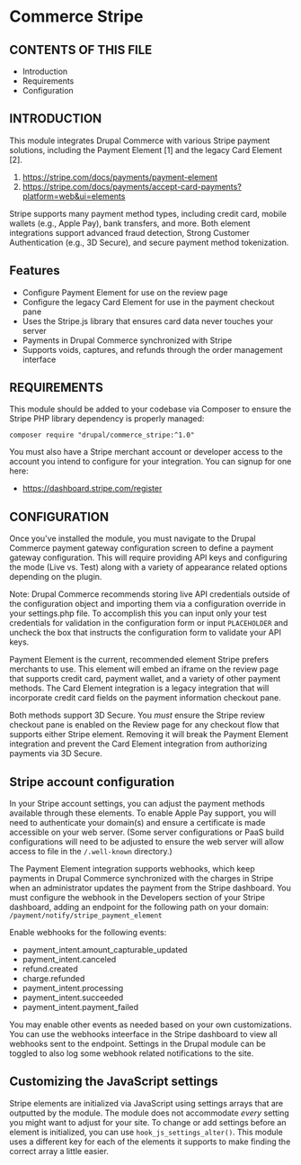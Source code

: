 Commerce Stripe
===============

CONTENTS OF THIS FILE
---------------------
* Introduction
* Requirements
* Configuration

INTRODUCTION
------------
This module integrates Drupal Commerce with various Stripe payment solutions,
including the Payment Element [1] and the legacy Card Element [2].

1. https://stripe.com/docs/payments/payment-element
2. https://stripe.com/docs/payments/accept-card-payments?platform=web&ui=elements

Stripe supports many payment method types, including credit card, mobile
wallets (e.g., Apple Pay), bank transfers, and more. Both element integrations
support advanced fraud detection, Strong Customer Authentication (e.g., 3D
Secure), and secure payment method tokenization.

## Features

* Configure Payment Element for use on the review page
* Configure the legacy Card Element for use in the payment checkout pane
* Uses the Stripe.js library that ensures card data never touches your server
* Payments in Drupal Commerce synchronized with Stripe
* Supports voids, captures, and refunds through the order management interface


REQUIREMENTS
------------
This module should be added to your codebase via Composer to ensure the Stripe
PHP library dependency is properly managed:

`composer require "drupal/commerce_stripe:^1.0"`

You must also have a Stripe merchant account or developer access to the account
you intend to configure for your integration. You can signup for one here:

* https://dashboard.stripe.com/register


CONFIGURATION
-------------
Once you've installed the module, you must navigate to the Drupal Commerce
payment gateway configuration screen to define a payment gateway configuration.
This will require providing API keys and configuring the mode (Live vs. Test)
along with a variety of appearance related options depending on the plugin.

Note: Drupal Commerce recommends storing live API credentials outside of the
configuration object and importing them via a configuration override in your
settings.php file. To accomplish this you can input only your test credentials
for validation in the configuration form or input `PLACEHOLDER` and uncheck the
box that instructs the configuration form to validate your API keys.

Payment Element is the current, recommended element Stripe prefers merchants to
use. This element will embed an iframe on the review page that supports credit
card, payment wallet, and a variety of other payment methods. The Card Element
integration is a legacy integration that will incorporate credit card fields on
the payment information checkout pane.

Both methods support 3D Secure. You _must_ ensure the Stripe review checkout
pane is enabled on the Review page for any checkout flow that supports either
Stripe element. Removing it will break the Payment Element integration and
prevent the Card Element integration from authorizing payments via 3D Secure.

## Stripe account configuration

In your Stripe account settings, you can adjust the payment methods available
through these elements. To enable Apple Pay support, you will need to
authenticate your domain(s) and ensure a certificate is made accessible on
your web server. (Some server configurations or PaaS build configurations will
need to be adjusted to ensure the web server will allow access to file in the
`/.well-known` directory.)

The Payment Element integration supports webhooks, which keep payments in
Drupal Commerce synchronized with the charges in Stripe when an administrator
updates the payment from the Stripe dashboard. You must configure the webhook
in the Developers section of your Stripe dashboard, adding an endpoint for the
following path on your domain: `/payment/notify/stripe_payment_element`

Enable webhooks for the following events:

* payment_intent.amount_capturable_updated
* payment_intent.canceled
* refund.created
* charge.refunded
* payment_intent.processing
* payment_intent.succeeded
* payment_intent.payment_failed

You may enable other events as needed based on your own customizations. You can
use the webhooks inteerface in the Stripe dashboard to view all webhooks sent
to the endpoint. Settings in the Drupal module can be toggled to also log some
webhook related notifications to the site.

## Customizing the JavaScript settings

Stripe elements are initialized via JavaScript using settings arrays that are
outputted by the module. The module does not accommodate _every_ setting you
might want to adjust for your site. To change or add settings before an element
is initialized, you can use `hook_js_settings_alter()`. This module uses a
different key for each of the elements it supports to make finding the correct
array a little easier.
